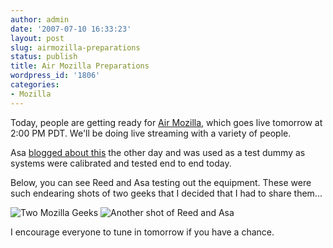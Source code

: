 ```yaml
---
author: admin
date: '2007-07-10 16:33:23'
layout: post
slug: airmozilla-preparations
status: publish
title: Air Mozilla Preparations
wordpress_id: '1806'
categories:
- Mozilla
---
```

Today, people are getting ready for <a href="http://air.mozilla.com/">Air Mozilla</a>, which goes live tomorrow at 2:00 PM PDT. We'll be doing live streaming with a variety of people.

Asa <a href="http://weblogs.mozillazine.org/asa/archives/2007/07/relaunch_of_air.html">blogged about this</a> the other day and was used as a test dummy as systems were calibrated and tested end to end today.

Below, you can see Reed and Asa testing out the equipment. These were such endearing shots of two geeks that I decided that I had to share them...

<img src="http://blog.mozilla.com/al/files/2007/07/mozilla-geeks.png" alt="Two Mozilla Geeks" />

<img src="http://blog.mozilla.com/al/files/2007/07/mozilla-geeks-2.png" alt="Another shot of Reed and Asa" />

I encourage everyone to tune in tomorrow if you have a chance.
